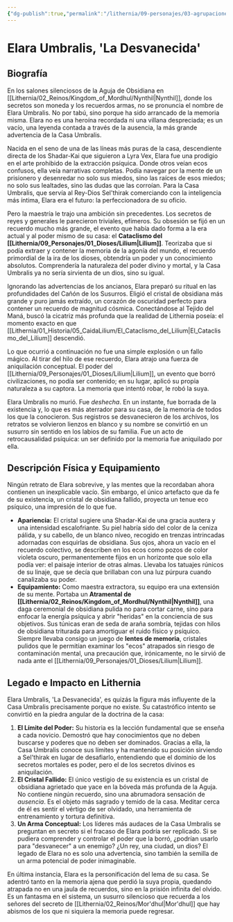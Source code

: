 ```yaml
---
{"dg-publish":true,"permalink":"/lithernia/09-personajes/03-agrupaciones/casa-umbralis/elara-umbralis-la-desvanecida/","tags":["[lithernia","personajes","casa Noble","leyenda","shadar-kai","Mor'dhul"]}
---
```


# Elara Umbralis, 'La Desvanecida'

## Biografía

En los salones silenciosos de la Aguja de Obsidiana en [[Lithernia/02_Reinos/Kingdom_of_Mordhul/Nynthil\|Nynthil]], donde los secretos son moneda y los recuerdos armas, no se pronuncia el nombre de Elara Umbralis. No por tabú, sino porque ha sido arrancado de la memoria misma. Elara no es una heroína recordada ni una villana despreciada; es un vacío, una leyenda contada a través de la ausencia, la más grande advertencia de la Casa Umbralis.

Nacida en el seno de una de las líneas más puras de la casa, descendiente directa de los Shadar-Kai que siguieron a Lyra Vex, Elara fue una prodigio en el arte prohibido de la extracción psíquica. Donde otros veían ecos confusos, ella veía narrativas completas. Podía navegar por la mente de un prisionero y desenredar no solo sus miedos, sino las raíces de esos miedos; no solo sus lealtades, sino las dudas que las corroían. Para la Casa Umbralis, que servía al Rey-Dios Sel'thirak comerciando con la inteligencia más íntima, Elara era el futuro: la perfeccionadora de su oficio.

Pero la maestría le trajo una ambición sin precedentes. Los secretos de reyes y generales le parecieron triviales, efímeros. Su obsesión se fijó en un recuerdo mucho más grande, el evento que había dado forma a la era actual y al poder mismo de su casa: el **Cataclismo del [[Lithernia/09_Personajes/01_Dioses/Lilium\|Lilium]]**. Teorizaba que si podía extraer y contener la memoria de la agonía del mundo, el recuerdo primordial de la ira de los dioses, obtendría un poder y un conocimiento absolutos. Comprendería la naturaleza del poder divino y mortal, y la Casa Umbralis ya no sería sirvienta de un dios, sino su igual.

Ignorando las advertencias de los ancianos, Elara preparó su ritual en las profundidades del Cañón de los Susurros. Eligió el cristal de obsidiana más grande y puro jamás extraído, un corazón de oscuridad perfecto para contener un recuerdo de magnitud cósmica. Conectándose al Tejido del Maná, buscó la cicatriz más profunda que la realidad de Lithernia poseía: el momento exacto en que [[Lithernia/01_Historia/05_CaidaLilium/El_Cataclismo_del_Lilium\|El_Cataclismo_del_Lilium]] descendió.

Lo que ocurrió a continuación no fue una simple explosión o un fallo mágico. Al tirar del hilo de ese recuerdo, Elara atrajo una fuerza de aniquilación conceptual. El poder del [[Lithernia/09_Personajes/01_Dioses/Lilium\|Lilium]], un evento que borró civilizaciones, no podía ser contenido; en su lugar, aplicó su propia naturaleza a su captora. La memoria que intentó robar, le robó la suya.

Elara Umbralis no murió. Fue *deshecha*. En un instante, fue borrada de la existencia y, lo que es más aterrador para su casa, de la memoria de todos los que la conocieron. Sus registros se desvanecieron de los archivos, los retratos se volvieron lienzos en blanco y su nombre se convirtió en un susurro sin sentido en los labios de su familia. Fue un acto de retrocausalidad psíquica: un ser definido por la memoria fue aniquilado por ella.

## Descripción Física y Equipamiento

Ningún retrato de Elara sobrevive, y las mentes que la recordaban ahora contienen un inexplicable vacío. Sin embargo, el único artefacto que da fe de su existencia, un cristal de obsidiana fallido, proyecta un tenue eco psíquico, una impresión de lo que fue.

*   **Apariencia:** El cristal sugiere una Shadar-Kai de una gracia austera y una intensidad escalofriante. Su piel habría sido del color de la ceniza pálida, y su cabello, de un blanco níveo, recogido en trenzas intrincadas adornadas con esquirlas de obsidiana. Sus ojos, ahora un vacío en el recuerdo colectivo, se describen en los ecos como pozos de color violeta oscuro, permanentemente fijos en un horizonte que solo ella podía ver: el paisaje interior de otras almas. Llevaba los tatuajes rúnicos de su linaje, que se decía que brillaban con una luz púrpura cuando canalizaba su poder.
*   **Equipamiento:** Como maestra extractora, su equipo era una extensión de su mente. Portaba un **Atramental de [[Lithernia/02_Reinos/Kingdom_of_Mordhul/Nynthil\|Nynthil]]**, una daga ceremonial de obsidiana pulida no para cortar carne, sino para enfocar la energía psíquica y abrir "heridas" en la conciencia de sus objetivos. Sus túnicas eran de seda de araña sombría, tejidas con hilos de obsidiana triturada para amortiguar el ruido físico y psíquico. Siempre llevaba consigo un juego de **lentes de memoria**, cristales pulidos que le permitían examinar los "ecos" atrapados sin riesgo de contaminación mental, una precaución que, irónicamente, no le sirvió de nada ante el [[Lithernia/09_Personajes/01_Dioses/Lilium\|Lilium]].

## Legado e Impacto en Lithernia

Elara Umbralis, 'La Desvanecida', es quizás la figura más influyente de la Casa Umbralis precisamente porque no existe. Su catastrófico intento se convirtió en la piedra angular de la doctrina de la casa:

1.  **El Límite del Poder:** Su historia es la lección fundamental que se enseña a cada novicio. Demostró que hay conocimientos que no deben buscarse y poderes que no deben ser dominados. Gracias a ella, la Casa Umbralis conoce sus límites y ha mantenido su posición sirviendo a Sel'thirak en lugar de desafiarlo, entendiendo que el dominio de los secretos mortales es poder, pero el de los secretos divinos es aniquilación.
2.  **El Cristal Fallido:** El único vestigio de su existencia es un cristal de obsidiana agrietado que yace en la bóveda más profunda de la Aguja. No contiene ningún recuerdo, sino una abrumadora sensación de *ausencia*. Es el objeto más sagrado y temido de la casa. Meditar cerca de él es sentir el vértigo de ser olvidado, una herramienta de entrenamiento y tortura definitiva.
3.  **Un Arma Conceptual:** Los líderes más audaces de la Casa Umbralis se preguntan en secreto si el fracaso de Elara podría ser replicado. Si se pudiera comprender y controlar el poder que la borró, ¿podrían usarlo para "desvanecer" a un enemigo? ¿Un rey, una ciudad, un dios? El legado de Elara no es solo una advertencia, sino también la semilla de un arma potencial de poder inimaginable.

En última instancia, Elara es la personificación del lema de su casa. Se adentró tanto en la memoria ajena que perdió la suya propia, quedando atrapada no en una jaula de recuerdos, sino en la prisión infinita del olvido. Es un fantasma en el sistema, un susurro silencioso que recuerda a los señores del secreto de [[Lithernia/02_Reinos/Mor'dhul\|Mor'dhul]] que hay abismos de los que ni siquiera la memoria puede regresar.
